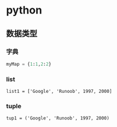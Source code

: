 # python
## 数据类型
### 字典
```python
myMap = {1:1,2:2}
```
### list
```
list1 = ['Google', 'Runoob', 1997, 2000]
```
### tuple
```
tup1 = ('Google', 'Runoob', 1997, 2000)
```